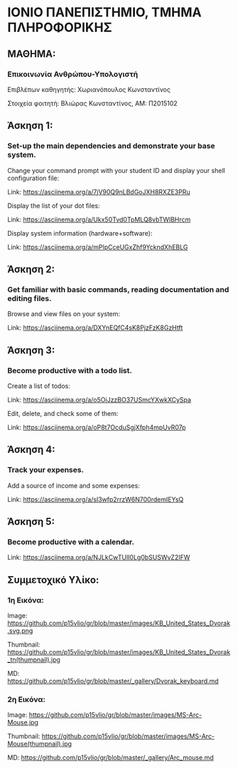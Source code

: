 # ΙΟΝΙΟ ΠΑΝΕΠΙΣΤΗΜΙΟ, ΤΜΗΜΑ ΠΛΗΡΟΦΟΡΙΚΗΣ 
## ΜΑΘΗΜΑ:
### Επικοινωνία Ανθρώπου-Υπολογιστή 

Επιβλέπων καθηγητής: Χωριανόπουλος Κωνσταντίνος 

Στοιχεία φοιτητή:
Βλιώρας Κωνσταντίνος, ΑΜ: Π2015102

## Άσκηση 1:

### Set-up the main dependencies and demonstrate your base system.
 
 Change your command prompt with your student ID and display your shell configuration file:
 
 Link: https://asciinema.org/a/7jV90Q9nLBdGoJXH8RXZE3PRu 
 
 Display the list of your dot files:

 Link: https://asciinema.org/a/Ukx50Tvd0TpMLQ8vbTWlBHrcm
 
 
 Display system information (hardware+software):
 
 Link: https://asciinema.org/a/mPlpCceUGxZhf9YckndXhEBLG
 
 ## Άσκηση 2:
 
 ### Get familiar with basic commands, reading documentation and editing files.
 
 Browse and view files on your system:
 
 Link: https://asciinema.org/a/DXYnEQfC4sK8PjzFzK8GzHtft
 
 ## Άσκηση 3:
 
 ### Become productive with a todo list.
  
 Create a list of todos:
 
 Link: https://asciinema.org/a/o5OiJzzBO37USmcYXwkXCySpa
 
 Edit, delete, and check some of them:
 
 Link: https://asciinema.org/a/oP8t7OcduSgjXfph4mpUvR07p
 
 ## Άσκηση 4:
 
 ### Track your expenses.
 
 Add a source of income and some expenses:
 
 Link: https://asciinema.org/a/sl3wfp2rrzW6N700rdemIEYsQ
 
 ## Άσκηση 5: 
 
 ### Become productive with a calendar.
 
 Link: https://asciinema.org/a/NJLkCwTUlI0Lg0bSUSWvZ2IFW
 
 ## Συμμετοχικό Υλίκο:
 
 ### 1η Εικόνα:
 
 Image: https://github.com/p15vlio/gr/blob/master/images/KB_United_States_Dvorak.svg.png
 
 Thumbnail: https://github.com/p15vlio/gr/blob/master/images/KB_United_States_Dvorak_tn(thumpnail).jpg
 
 MD: https://github.com/p15vlio/gr/blob/master/_gallery/Dvorak_keyboard.md
 
 ### 2η Εικόνα:
 
 Image: https://github.com/p15vlio/gr/blob/master/images/MS-Arc-Mouse.jpg
 
 Thumbnail: https://github.com/p15vlio/gr/blob/master/images/MS-Arc-Mouse(thumpnail).jpg
 
 MD: https://github.com/p15vlio/gr/blob/master/_gallery/Arc_mouse.md
 
 
 
